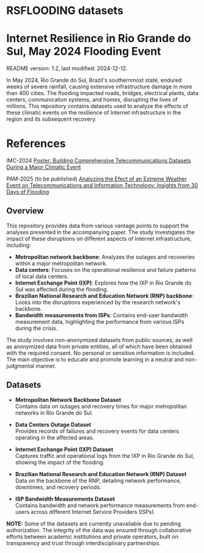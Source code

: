 # RSFLOODING datasets

# Internet Resilience in Rio Grande do Sul, May 2024 Flooding Event
README version: 1.2, last modified: 2024-12-12.

In May 2024, Rio Grande do Sul, Brazil's southernmost state, endured weeks of severe rainfall, causing extensive infrastructure damage in more than 400 cities. The flooding impacted roads, bridges, electrical plants, data centers, communication systems, and homes, disrupting the lives of millions. This repository contains datasets used to analyze the effects of these climatic events on the resilience of Internet infrastructure in the region and its subsequent recovery.

# References

IMC-2024 [Poster: Building Comprehensive Telecommunications Datasets
During a Major Climatic Event](https://github.com/systems-furg/RSFloodsDataset/blob/main/IMC2024-poster.pdf)

PAM-2025 (to be published) [Analyzing the Efect of an Extreme Weather Event on Telecommunications and Information Technology: Insights from 30 Days of Flooding](https://github.com/systems-furg/RSFloodsDataset/blob/main/PAM2025-paper.pdf)

## Overview

This repository provides data from various vantage points to support the analyses presented in the accompanying paper. The study investigates the impact of these disruptions on different aspects of Internet infrastructure, including:

- **Metropolitan network backbone**: Analyzes the outages and recoveries within a major metropolitan network.
- **Data centers**: Focuses on the operational resilience and failure patterns of local data centers.
- **Internet Exchange Point (IXP)**: Explores how the IXP in Rio Grande do Sul was affected during the flooding.
- **Brazilian National Research and Education Network (RNP) backbone**: Looks into the disruptions experienced by the research network's backbone.
- **Bandwidth measurements from ISPs**: Contains end-user bandwidth measurement data, highlighting the performance from various ISPs during the crisis.

The study involves non-anonymized datasets from public sources, as well as anonymized data from private entities, all of which have been obtained with the required consent. No personal or sensitive information is included. The main objective is to educate and promote learning in a neutral and non-judgmental manner.

## Datasets

- **Metropolitan Network Backbone Dataset**  
  Contains data on outages and recovery times for major metropolitan networks in Rio Grande do Sul.
  
- **Data Centers Outage Dataset**  
  Provides records of failures and recovery events for data centers operating in the affected areas.

- **Internet Exchange Point (IXP) Dataset**  
  Captures traffic and operational logs from the IXP in Rio Grande do Sul, showing the impact of the flooding.

- **Brazilian National Research and Education Network (RNP) Dataset**  
  Data on the backbone of the RNP, detailing network performance, downtimes, and recovery periods.

- **ISP Bandwidth Measurements Dataset**  
  Contains bandwidth and network performance measurements from end-users across different Internet Service Providers (ISPs).

**NOTE:** Some of the datasets are currently unavailable due to pending authorization. The integrity of the data was ensured through collaborative efforts between academic institutions and private operators, built on transparency and trust through interdisciplinary partnerships. 

<!---
## How to Use

1. Clone this repository:  
   ```bash
   git clone https://github.com/yourusername/internet-resilience-rs-2024.git


## Citation

If you use this dataset to conduct additional research, please cite it as:
 
```bibtex
@inproceedings{bertholdo2024building,
  author    = {Leandro Márcio Bertholdo and Renan Barreto Paredes and Pedro de Botelho Marcos},
  title     = {Poster: Building Comprehensive Telecommunications Datasets During a Major Climatic Event},
  booktitle = {Proceedings of the 2024 ACM Internet Measurement Conference (IMC '24)},
  year      = {2024},
  month     = nov,
  location  = {Madrid, Spain},
  publisher = {ACM},
  address   = {New York, NY, USA},
  pages     = {2},
  url       = {https://doi.org/10.1145/3646547.3689677},
  doi       = {10.1145/3646547.3689677}
}
-->



